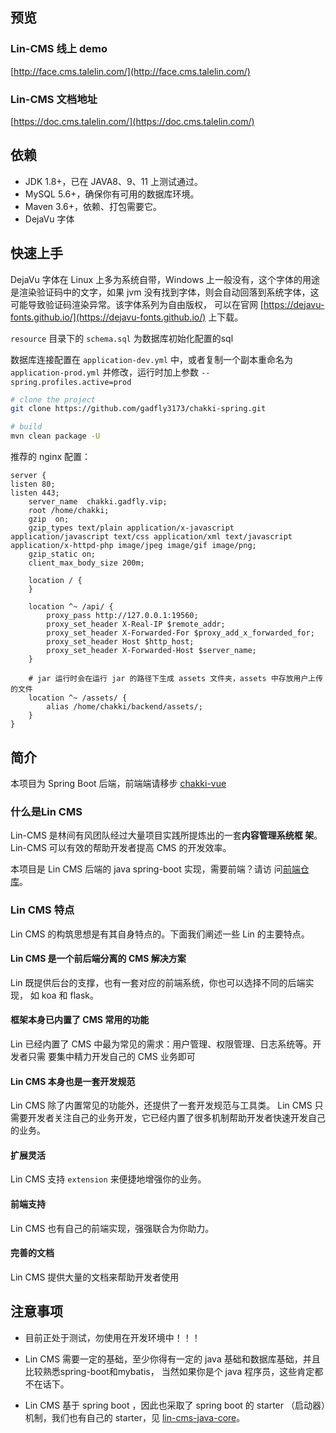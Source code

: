 ## 预览

### Lin-CMS 线上 demo

[http://face.cms.talelin.com/](http://face.cms.talelin.com/)

### Lin-CMS 文档地址

[https://doc.cms.talelin.com/](https://doc.cms.talelin.com/)

## 依赖
* JDK 1.8+，已在 JAVA8、9、11 上测试通过。
* MySQL 5.6+，确保你有可用的数据库环境。
* Maven 3.6+，依赖、打包需要它。
* DejaVu 字体

## 快速上手

DejaVu 字体在 Linux 上多为系统自带，Windows 上一般没有，这个字体的用途是渲染验证码中的文字，如果
jvm 没有找到字体，则会自动回落到系统字体，这可能导致验证码渲染异常。该字体系列为自由版权，
可以在官网 [https://dejavu-fonts.github.io/](https://dejavu-fonts.github.io/) 上下载。

`resource` 目录下的 `schema.sql` 为数据库初始化配置的sql

数据库连接配置在 `application-dev.yml` 中，或者复制一个副本重命名为 `application-prod.yml` 并修改，运行时加上参数 `--spring.profiles.active=prod`

```bash
# clone the project
git clone https://github.com/gadfly3173/chakki-spring.git

# build
mvn clean package -U
```

推荐的 nginx 配置：
```nginx
server {
listen 80;
listen 443;
    server_name  chakki.gadfly.vip;
    root /home/chakki;
    gzip  on;
    gzip_types text/plain application/x-javascript application/javascript text/css application/xml text/javascript application/x-httpd-php image/jpeg image/gif image/png;
    gzip_static on;
    client_max_body_size 200m;

    location / {
    }

    location ^~ /api/ {
        proxy_pass http://127.0.0.1:19560;
        proxy_set_header X-Real-IP $remote_addr;
        proxy_set_header X-Forwarded-For $proxy_add_x_forwarded_for;
        proxy_set_header Host $http_host;
        proxy_set_header X-Forwarded-Host $server_name;
    }

    # jar 运行时会在运行 jar 的路径下生成 assets 文件夹，assets 中存放用户上传的文件
    location ^~ /assets/ {
        alias /home/chakki/backend/assets/;
    }
}
```

## 简介

本项目为 Spring Boot 后端，前端端请移步 [chakki-vue](https://github.com/gadfly3173/chakki-vue)

### 什么是Lin CMS

Lin-CMS 是林间有风团队经过大量项目实践所提炼出的一套**内容管理系统框
架**。Lin-CMS 可以有效的帮助开发者提高 CMS 的开发效率。

本项目是 Lin CMS 后端的 java spring-boot 实现，需要前端？请访
问[前端仓库](https://github.com/TaleLin/lin-cms-vue)。

### Lin CMS 特点

Lin CMS 的构筑思想是有其自身特点的。下面我们阐述一些 Lin 的主要特点。

#### Lin CMS 是一个前后端分离的 CMS 解决方案

Lin 既提供后台的支撑，也有一套对应的前端系统，你也可以选择不同的后端实现，
如 koa 和 flask。

#### 框架本身已内置了 CMS 常用的功能

Lin 已经内置了 CMS 中最为常见的需求：用户管理、权限管理、日志系统等。开发者只需
要集中精力开发自己的 CMS 业务即可

#### Lin CMS 本身也是一套开发规范

Lin CMS 除了内置常见的功能外，还提供了一套开发规范与工具类。
Lin CMS 只需要开发者关注自己的业务开发，它已经内置了很多机制帮助开发者快速开发自己的业务。

#### 扩展灵活

Lin CMS 支持 `extension` 来便捷地增强你的业务。

#### 前端支持

Lin CMS 也有自己的前端实现，强强联合为你助力。

#### 完善的文档

Lin CMS 提供大量的文档来帮助开发者使用

## 注意事项

- 目前正处于测试，勿使用在开发环境中！！！

- Lin CMS 需要一定的基础，至少你得有一定的 java 基础和数据库基础，并且比较熟悉spring-boot和mybatis，
当然如果你是个 java 程序员，这些肯定都不在话下。


- Lin CMS 基于 spring boot ，因此也采取了 spring boot 的 starter （启动器）机制，我们也有自己的
starter，见 [lin-cms-java-core](https://github.com/TaleLin/lin-cms-java-core.git)。 



